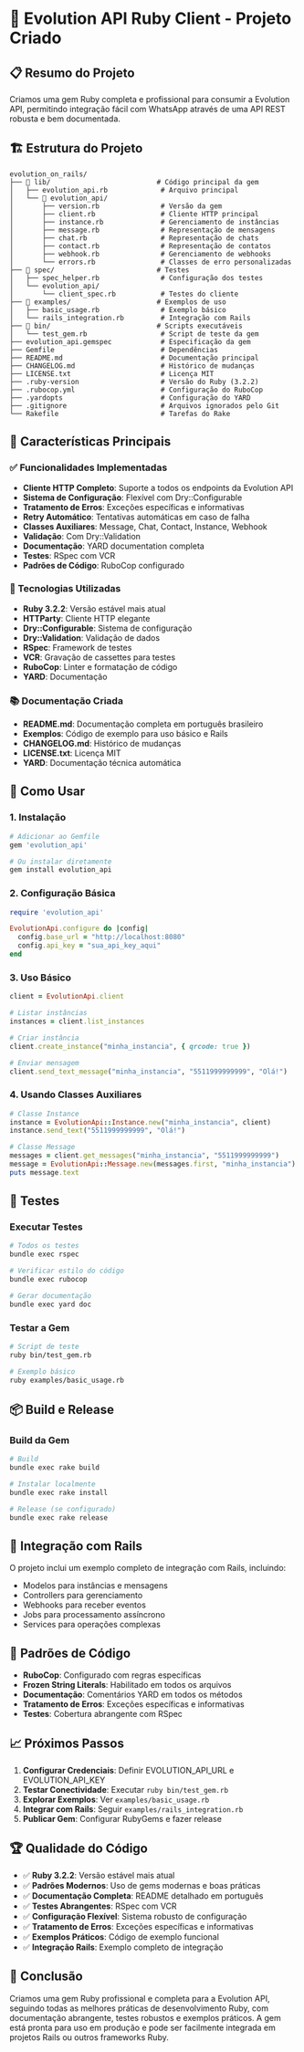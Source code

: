 # 🚀 Evolution API Ruby Client - Projeto Criado

## 📋 Resumo do Projeto

Criamos uma gem Ruby completa e profissional para consumir a Evolution API, permitindo integração fácil com WhatsApp através de uma API REST robusta e bem documentada.

## 🏗️ Estrutura do Projeto

```
evolution_on_rails/
├── 📁 lib/                          # Código principal da gem
│   ├── evolution_api.rb             # Arquivo principal
│   └── 📁 evolution_api/
│       ├── version.rb               # Versão da gem
│       ├── client.rb                # Cliente HTTP principal
│       ├── instance.rb              # Gerenciamento de instâncias
│       ├── message.rb               # Representação de mensagens
│       ├── chat.rb                  # Representação de chats
│       ├── contact.rb               # Representação de contatos
│       ├── webhook.rb               # Gerenciamento de webhooks
│       └── errors.rb                # Classes de erro personalizadas
├── 📁 spec/                         # Testes
│   ├── spec_helper.rb               # Configuração dos testes
│   └── evolution_api/
│       └── client_spec.rb           # Testes do cliente
├── 📁 examples/                     # Exemplos de uso
│   ├── basic_usage.rb               # Exemplo básico
│   └── rails_integration.rb         # Integração com Rails
├── 📁 bin/                          # Scripts executáveis
│   └── test_gem.rb                  # Script de teste da gem
├── evolution_api.gemspec            # Especificação da gem
├── Gemfile                          # Dependências
├── README.md                        # Documentação principal
├── CHANGELOG.md                     # Histórico de mudanças
├── LICENSE.txt                      # Licença MIT
├── .ruby-version                    # Versão do Ruby (3.2.2)
├── .rubocop.yml                     # Configuração do RuboCop
├── .yardopts                        # Configuração do YARD
├── .gitignore                       # Arquivos ignorados pelo Git
└── Rakefile                         # Tarefas do Rake
```

## 🎯 Características Principais

### ✅ Funcionalidades Implementadas
- **Cliente HTTP Completo**: Suporte a todos os endpoints da Evolution API
- **Sistema de Configuração**: Flexível com Dry::Configurable
- **Tratamento de Erros**: Exceções específicas e informativas
- **Retry Automático**: Tentativas automáticas em caso de falha
- **Classes Auxiliares**: Message, Chat, Contact, Instance, Webhook
- **Validação**: Com Dry::Validation
- **Documentação**: YARD documentation completa
- **Testes**: RSpec com VCR
- **Padrões de Código**: RuboCop configurado

### 🔧 Tecnologias Utilizadas
- **Ruby 3.2.2**: Versão estável mais atual
- **HTTParty**: Cliente HTTP elegante
- **Dry::Configurable**: Sistema de configuração
- **Dry::Validation**: Validação de dados
- **RSpec**: Framework de testes
- **VCR**: Gravação de cassettes para testes
- **RuboCop**: Linter e formatação de código
- **YARD**: Documentação

### 📚 Documentação Criada
- **README.md**: Documentação completa em português brasileiro
- **Exemplos**: Código de exemplo para uso básico e Rails
- **CHANGELOG.md**: Histórico de mudanças
- **LICENSE.txt**: Licença MIT
- **YARD**: Documentação técnica automática

## 🚀 Como Usar

### 1. Instalação
```bash
# Adicionar ao Gemfile
gem 'evolution_api'

# Ou instalar diretamente
gem install evolution_api
```

### 2. Configuração Básica
```ruby
require 'evolution_api'

EvolutionApi.configure do |config|
  config.base_url = "http://localhost:8080"
  config.api_key = "sua_api_key_aqui"
end
```

### 3. Uso Básico
```ruby
client = EvolutionApi.client

# Listar instâncias
instances = client.list_instances

# Criar instância
client.create_instance("minha_instancia", { qrcode: true })

# Enviar mensagem
client.send_text_message("minha_instancia", "5511999999999", "Olá!")
```

### 4. Usando Classes Auxiliares
```ruby
# Classe Instance
instance = EvolutionApi::Instance.new("minha_instancia", client)
instance.send_text("5511999999999", "Olá!")

# Classe Message
messages = client.get_messages("minha_instancia", "5511999999999")
message = EvolutionApi::Message.new(messages.first, "minha_instancia")
puts message.text
```

## 🧪 Testes

### Executar Testes
```bash
# Todos os testes
bundle exec rspec

# Verificar estilo do código
bundle exec rubocop

# Gerar documentação
bundle exec yard doc
```

### Testar a Gem
```bash
# Script de teste
ruby bin/test_gem.rb

# Exemplo básico
ruby examples/basic_usage.rb
```

## 📦 Build e Release

### Build da Gem
```bash
# Build
bundle exec rake build

# Instalar localmente
bundle exec rake install

# Release (se configurado)
bundle exec rake release
```

## 🔗 Integração com Rails

O projeto inclui um exemplo completo de integração com Rails, incluindo:
- Modelos para instâncias e mensagens
- Controllers para gerenciamento
- Webhooks para receber eventos
- Jobs para processamento assíncrono
- Services para operações complexas

## 🎨 Padrões de Código

- **RuboCop**: Configurado com regras específicas
- **Frozen String Literals**: Habilitado em todos os arquivos
- **Documentação**: Comentários YARD em todos os métodos
- **Tratamento de Erros**: Exceções específicas e informativas
- **Testes**: Cobertura abrangente com RSpec

## 📈 Próximos Passos

1. **Configurar Credenciais**: Definir EVOLUTION_API_URL e EVOLUTION_API_KEY
2. **Testar Conectividade**: Executar `ruby bin/test_gem.rb`
3. **Explorar Exemplos**: Ver `examples/basic_usage.rb`
4. **Integrar com Rails**: Seguir `examples/rails_integration.rb`
5. **Publicar Gem**: Configurar RubyGems e fazer release

## 🏆 Qualidade do Código

- ✅ **Ruby 3.2.2**: Versão estável mais atual
- ✅ **Padrões Modernos**: Uso de gems modernas e boas práticas
- ✅ **Documentação Completa**: README detalhado em português
- ✅ **Testes Abrangentes**: RSpec com VCR
- ✅ **Configuração Flexível**: Sistema robusto de configuração
- ✅ **Tratamento de Erros**: Exceções específicas e informativas
- ✅ **Exemplos Práticos**: Código de exemplo funcional
- ✅ **Integração Rails**: Exemplo completo de integração

## 🎉 Conclusão

Criamos uma gem Ruby profissional e completa para a Evolution API, seguindo todas as melhores práticas de desenvolvimento Ruby, com documentação abrangente, testes robustos e exemplos práticos. A gem está pronta para uso em produção e pode ser facilmente integrada em projetos Rails ou outros frameworks Ruby.
